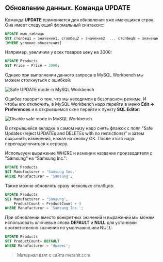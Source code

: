 ## Обновление данных. Команда UPDATE

Команда **UPDATE** применяется для обновления уже имеющихся строк. Она имеет следующий формальный синтаксис:

```sql
UPDATE имя_таблицы
SET столбец1 = значение1, столбец2 = значение2, ... столбецN = значениеN
[WHERE условие_обновления]
```

Например, увеличим у всех товаров цену на 3000:

```sql
UPDATE Products
SET Price = Price + 3000;
```

Однако при выполнении данного запроса в MySQL Workbench мы можем столкнуться с ошибкой:

![Safe UPDATE mode in MySQL Workbench](https://metanit.com/sql/mysql/pics/3.12.png)

Ошибка говорит о том, что мы находимся в безопасном режиме. И чтобы его отключить, в MySQL Workbench надо перейти в меню **Edit -> Preferences** и в открывшемся окне перейти к пункту **SQL Editor**:

![Disable safe mode in MySQL Workbench](https://metanit.com/sql/mysql/pics/3.13.png)

В открывшейся вкладке в самом низу надо снять флажок с поля "Safe Updates (reject UPDATEs and DELETEs with no restrictions)" и затем сохранить изменения, нажав на кнопку OK. После этого надо переподключиться к серверу.

Используем выражение WHERE и изменим название производителя с "Samsung" на "Samsung Inc.":

```sql
UPDATE Products
SET Manufacturer = 'Samsung Inc.'
WHERE Manufacturer = 'Samsung';
```

Также можно обновлять сразу несколько столбцов:

```sql
UPDATE Products
SET Manufacturer = 'Samsung',
    ProductCount = ProductCount + 3
WHERE Manufacturer = 'Samsung Inc.';
```

При обновлении вместо конкретных значений и выражений мы можем использовать ключевые слова **DEFAULT** и **NULL** для установки соответственно значения по умолчанию или NULL:

```sql
UPDATE Products
SET ProductCount= DEFAULT
WHERE Manufacturer = 'Huawei';
```


> Материал взят с сайта metanit.com